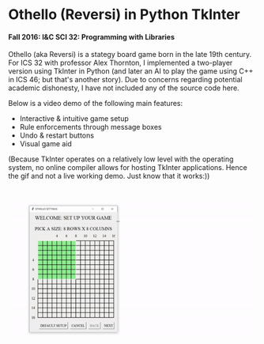 <h1>Othello (Reversi) in Python TkInter</h1>
<h4>Fall 2016: I&C SCI 32: Programming with Libraries</h4>

<p>Othello (aka Reversi) is a stategy board game born in the late 19th century. For ICS 32 with professor Alex Thornton, I implemented a two-player version using TkInter in Python (and later an AI to play the game using C++ in ICS 46; but that's another story). Due to concerns regarding potential academic dishonesty, I have not included any of the source code here. 

Below is a video demo of the following main features:
<ul>
  <li>Interactive & intuitive game setup</li>
  <li>Rule enforcements through message boxes</li>
  <li>Undo & restart buttons</li>
  <li>Visual game aid</li>
</ul>

(Because TkInter operates on a relatively low level with the operating system, no online compiler allows for hosting TkInter applications. Hence the gif and not a live working demo. Just know that it works:))</p>

<br>

![OthelloDemo](OthelloDemo.gif)
